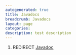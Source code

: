 ```yaml
---
autogenerated: true
title: Javadocs
breadcrumb: Javadocs
layout: page
categories: 
description: test description
---
```


1.  REDIRECT [Javadoc](Javadoc )
